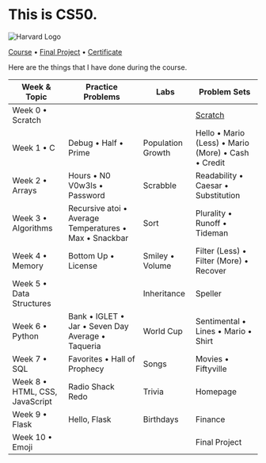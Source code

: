 # This is CS50.


<p align="left">
  <img src="https://lh5.googleusercontent.com/EituGLa2LhnAd-B-SUCpw9WhJTImioKqwFLpe1qDhAx1lKq_VSNiYVi-ghrMxROfyfwz8Rfz-cKYOKBDwh-7OEMButVijE5mXKI9333g2QaiPwzAY6_8HlOSaGI5gy3xHfgia1cB0mU669xrGJ4TXHU" alt="Harvard Logo">
</p>

[Course](https://cs50.harvard.edu/x/2023/) • [Final Project](https://github.com/yaminmomo15/myFlashCard) • [Certificate](https://certificates.cs50.io/1eeddc54-62bb-408f-a16a-cf66323d1fef.pdf?size=letter)

Here are the things that I have done during the course.

| Week & Topic               | Practice Problems                                         | Labs                   | Problem Sets                                            |
|----------------------------|-----------------------------------------------------------|------------------------|---------------------------------------------------------|
| Week 0 • Scratch           |                                                           |                        | [Scratch](https://scratch.mit.edu/projects/698037981/fullscreen/) |
| Week 1 • C                 | Debug • Half • Prime                                      | Population Growth      | Hello • Mario (Less) • Mario (More) • Cash • Credit     |
| Week 2 • Arrays            | Hours • N0 V0w3ls • Password                              | Scrabble               | Readability • Caesar • Substitution                     |
| Week 3 • Algorithms        | Recursive atoi • Average Temperatures • Max • Snackbar    | Sort                   | Plurality • Runoff • Tideman                            |
| Week 4 • Memory            | Bottom Up • License                                       | Smiley • Volume        | Filter (Less) • Filter (More) • Recover                 |
| Week 5 • Data Structures   |                                                           | Inheritance            | Speller                                                 |
| Week 6 • Python            | Bank • IGLET • Jar • Seven Day Average • Taqueria         | World Cup              | Sentimental • Lines • Mario • Shirt                     |
| Week 7 • SQL               | Favorites • Hall of Prophecy                              | Songs                  | Movies • Fiftyville                                     |
| Week 8 • HTML, CSS, JavaScript | Radio Shack Redo                                      | Trivia                 | Homepage                                                |
| Week 9 • Flask             | Hello, Flask                                              | Birthdays              | Finance                                                 |
| Week 10 • Emoji            |                                                           |                        | Final Project                                           |




